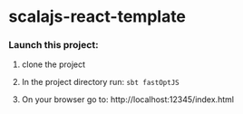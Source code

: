 scalajs-react-template
======================


### Launch this project:

1. clone the project

2. In the project directory run:
`sbt fastOptJS`

3. On your browser go to:
http://localhost:12345/index.html